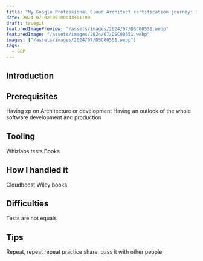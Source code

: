 ```yaml
---
title: "My Google Professional Cloud Architect certification journey: insights & advice"
date: 2024-07-02T06:00:43+01:00
draft: truegit 
featuredImagePreview: "/assets/images/2024/07/DSC00551.webp"
featuredImage: "/assets/images/2024/07/DSC00551.webp"
images: ["/assets/images/2024/07/DSC00551.webp"]
tags:
  - GCP
---
```


## Introduction

## Prerequisites
Having xp on Architecture or development
Having an outlook of the whole software development and production

## Tooling
Whizlabs
tests
Books

## How I handled it
Cloudboost
Wiley books

## Difficulties

Tests are not equals

## Tips

Repeat, repeat repeat
practice
share, pass it with other people


